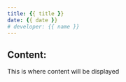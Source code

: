 ```yaml
---
title: {{ title }}
date: {{ date }}
# developer: {{ name }}
---
```

## Content:
This is where content will be displayed